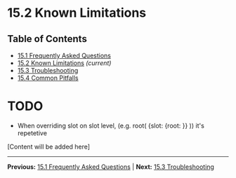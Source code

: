 # 15.2 Known Limitations

## Table of Contents
- [15.1 Frequently Asked Questions](./15.1-frequently-asked-questions.md)
- [15.2 Known Limitations](./15.2-known-limitations.md) *(current)*
- [15.3 Troubleshooting](./15.3-troubleshooting.md)
- [15.4 Common Pitfalls](./15.4-common-pitfalls.md)

# TODO
- When overriding slot on slot level, (e.g. root( {slot: {root: }} )) it's repetetive

[Content will be added here]

---

**Previous:** [15.1 Frequently Asked Questions](./15.1-frequently-asked-questions.md) | **Next:** [15.3 Troubleshooting](./15.3-troubleshooting.md)
